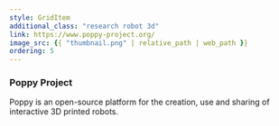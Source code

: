 ```yaml
---
style: GridItem
additional_class: "research robot 3d"
link: https://www.poppy-project.org/
image_src: {{ "thumbnail.png" | relative_path | web_path }}
ordering: 5
---
```



### Poppy Project

Poppy is an open-source platform for the creation, use and sharing of interactive 3D printed robots.
